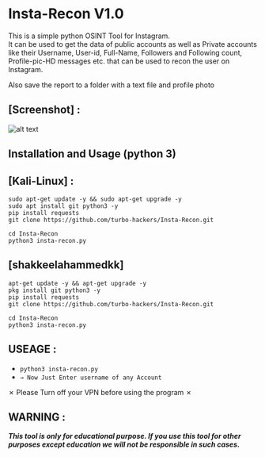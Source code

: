 # Insta-Recon V1.0

This is a simple python OSINT Tool for Instagram.  
It can be used to get the data of public accounts as well as Private accounts like their Username, User-id, Full-Name, Followers and Following count, Profile-pic-HD messages etc. that can be used to recon the user on Instagram.

Also save the report to a folder with a text file and profile photo

## [Screenshot] :
![alt text](https://raw.githubusercontent.com/turbo-hackers/Insta-Recon/main/screenshot_Insta-Recon.png)
<h2>Installation and Usage (python 3)</h2>

## [Kali-Linux] :

```
sudo apt-get update -y && sudo apt-get upgrade -y
sudo apt install git python3 -y
pip install requests
git clone https://github.com/turbo-hackers/Insta-Recon.git
```
```
cd Insta-Recon
python3 insta-recon.py
```

## [shakkeelahammedkk]

```
apt-get update -y && apt-get upgrade -y
pkg install git python3 -y
pip install requests
git clone https://github.com/turbo-hackers/Insta-Recon.git
```
```
cd Insta-Recon
python3 insta-recon.py
```

## USEAGE :
* `python3 insta-recon.py`
* `→ Now Just Enter username of any Account`

✗ Please Turn off your VPN before using the program ✗

## WARNING : 
***This tool is only for educational purpose. If you use this tool for other purposes except education we will not be responsible in such cases.***
